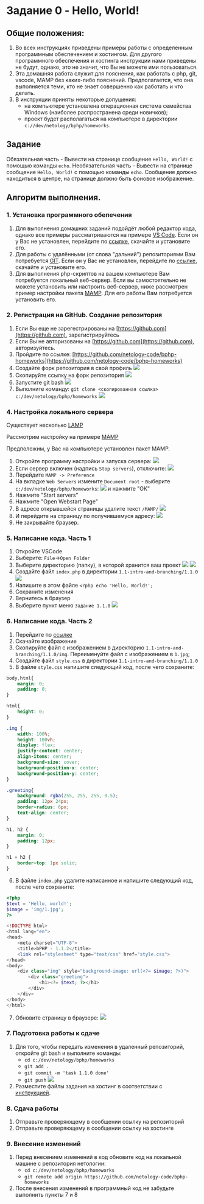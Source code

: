 # Задание 0 - Hello, World!

## Общие положения:
1. Во всех инструкциях приведены примеры работы с определенным программным обеспечением и хостингом. 
Для другого программного обеспечения и хостинга инструкции нами приведены не будут, однако, это не значит, что Вы не можете ими пользоваться.
2. Эта домашняя работа служит для пояснения, как работать с php, git, vscode, MAMP без каких-либо пояснений. 
Предполагается, что она выполняется теми, кто не знает совершенно как работать и что делать.
3. В инструкции приняты некоторые допущения:
   - на компьютере установлена операционная система семейства Windows (наиболее распространена среди новичков);
   - проект будет располагаться на компьютере в директории `c://dev/netology/bphp/homeworks`.

## Задание
Обязательная часть - Вывести на странице сообщение `Hello, World!` c помощью команды `echo`.
Необязательная часть - Вывести на странице сообщение `Hello, World!` c помощью команды `echo`. Сообщение должно находиться в центре, на странице должно быть фоновое изображение.

## Алгоритм выполнения.

### 1. Установка программного обепечения
1. Для выполнения домашних заданий подойдёт любой редактор кода, однако все примеры рассматриваются на примере [VS Code](https://code.visualstudio.com). Если он у Вас не установлен, перейдите по [ссылке](https://code.visualstudio.com), скачайте и установите его.  
2. Для работы с удалёнными (от слова "дальний") репозиториями Вам потребуется [GIT](https://git-scm.com). Если он у Вас не установлен, перейдите по [ссылке](https://git-scm.com), скачайте и установите его.
3. Для выполнения php-скриптов на вашем компьютере Вам потребуется локальный веб-сервер. Если вы самостоятельно не можете установить или настроить веб-сервер, ниже рассмотрен пример настройки пакета [MAMP](https://www.mamp.info/en/). Для его работы Вам потребуется установить его.

### 2. Регистрация на GitHub. Создание репозитория
1. Если Вы еще не зарегестрированы на [https://github.com](https://github.com), зарегистрируйтесь
2. Если Вы не авторизованы на [https://github.com](https://github.com), авторизуйтесь.
3. Пройдите по ссылке: [https://github.com/netology-code/bphp-homeworks](https://github.com/netology-code/bphp-homeworks)
4. Создайте форк репозитория в свой профиль
![](img/readme/1.png)
5. Скопируйте ссылку на форк репозитория
![](img/readme/2.png)
6. Запустите git bash
![](img/readme/6.png)
7. Выполните команду:
`git clone <скопированная ссылка> c:/dev/netology/bphp/homeworks`
![](img/readme/7.png)

### 4. Настройка локального сервера

Существует несколько [LAMP](https://ru.wikipedia.org/wiki/LAMP)

Рассмотрим настройку на примере [MAMP](https://www.mamp.info/en/)

Предположим, у Вас на компьютере установлен пакет MAMP.

1. Откройте программу настройки и запуска сервера:
![](img/readme/8.png)
2. Если сервер включен (надпись `Stop servers`), отключите:
![](img/readme/9.png)
3. Перейдите `MAMP -> Preference`
4. На вкладке `Web Servers` измените `Document root` - выберите `c:/dev/netology/bphp/homeworks`:
![](img/readme/10.png)
   и нажмите "ОК"
5. Нажмите "Start servers"
6. Нажмите "Open Webstart Page"
7. В адресе открывшейся страницы удалите текст `/MAMP/`
![](img/readme/11.png)
8. И перейдите на страницу по получившемуся адресу:
![](img/readme/12.png)
9. Не закрывайте браузер.

### 5. Написание кода. Часть 1
1. Откройте VSCode
2. Выберите: `File`->`Open Folder`
3. Выберите директорию (папку), в которой хранится ваш проект
![](img/readme/3.png)
![](img/readme/4.png)
4. Создайте файл `index.php` в директории `1.1-intro-and-branching/1.1.0`
![](img/readme/5.png)
5. Напишите в этом файле `<?php echo 'Hello, World!';`
6. Сохраните изменения
7. Вернитесь в браузер
8. Выберите пункт меню `Задание 1.1.0`
![](img/readme/13.png)


### 6. Написание кода. Часть 2
1. Перейдите по [ссылке](https://pixabay.com/ru/photos/компьютер-компьютерный-код-экран-1209641/)
2. Скачайте изображение
3. Скопируйте файл с изображением в директорию `1.1-intro-and-branching/1.1.0/img`. 
Переименуйте файл с изображением в `1.jpg`;
4. Создайте файл `style.css` в директории `1.1-intro-and-branching/1.1.0`
5. В файле `style.css` напишите следующий код, после чего сохраните:
```css
body,html{
    margin: 0;
    padding: 0;
}

html{
    height: 0;
}

.img {
    width: 100%;
    height: 100vh;
    display: flex;
    justify-content: center;
    align-items: center;
    background-size: cover;
    background-position-x: center;
    background-position-y: center;
}

.greeting{
    background: rgba(255, 255, 255, 0.5);
    padding: 12px 24px;
    border-radius: 6px;
    text-align: center;
}

h1, h2 {
    margin: 0;
    padding: 12px;
}

h1 + h2 {
    border-top: 1px solid;
}
```
6. В файле `index.php` удалите написанное и напишите следующий код, после чего сохраните:
```php
<?php 
$text = 'Hello, world!';
$image = 'img/1.jpg';
?>

<!DOCTYPE html>
<html lang="en">
<head>
    <meta charset="UTF-8">
    <title>bPHP - 1.1.2</title>
    <link rel="stylesheet" type="text/css" href="style.css">
</head>
<body>
    <div class="img" style="background-image: url(<?= $image; ?>)">
        <div class="greeting">
            <h1><?= $text; ?></h1>
        </div>
    </div>
</body>
</html>
```
7. Обновите страницу в браузере:
![](img/readme/14.png)

### 7. Подготовка работы к сдаче
1. Для того, чтобы передать изменения в удаленный репозиторий, откройте git bash и выполните команды:
   - `cd c:/dev/netology/bphp/homeworks`
   - `git add .`
   - `git commit -m 'task 1.1.0 done'`
   - `git push`
![](img/readme/15.png)
2. Разместите файлы задания на хостинг в соответствии с [инструкцией](../../0-sharing/homework/hosting).

### 8. Сдача работы
1. Отправьте проверяющему в сообщении ссылку на репозиторий
2. Отправьте проверяющему в сообщении ссылку на хостинге

### 9. Внесение изменений
1. Перед внесением изменений в код обновите код на локальной машине с репозитория нетологии:
   - `cd c:/dev/netology/bphp/homeworks`
   - `git remote add origin https://github.com/netology-code/bphp-homeworks`
2. После внесения изменений в программный код не забудьте выполнить пункты 7 и 8
